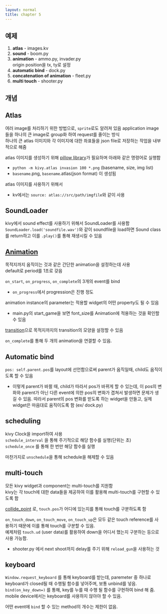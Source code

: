```yaml
---
layout: normal
title: chapter 5
---
```


## 예제

1. **atlas** - images.kv  
2. **sound** - boom.py
3. **animation** - ammo.py, invader.py  
  origin position을 tx, ty로 설정  
4. **automatic bind** - dock.py
5. **concatenation of animation** - fleet.py
6. **multi touch** - shooter.py
  
## 개념

## Atlas

여러 image를 처리하기 위한 방법으로, `sprite`로도 알려져 있음
application image들을 하나의 큰 image로 group화 하여 request를 줄이는 방식  
하나의 큰 atlas 이미지와 각 이미지에 대한 좌표들을 json file로 저장하는 작업을 내부적으로 해줌  

atlas 이미지를 생성하기 위해 [pillow library](http://python-pillow.github.io/)가 필요하며 아래와 같은 명령어로 실행함  
  * `python -m kivy.atlas invasion 100 *.png` (basename, size, img list)
  * `basename`.png, `basename`.atlas(json format) 이 생성됨

atlas 이미지를 사용하기 위해서
  * kv에서는 `source: atlas://src/path/imgfile`와 같이 사용

## SoundLoader

kivy에서 sound effect를 사용하기 위해서 SoundLoader를 사용함  
`SoundLoader.load('soundfile.wav')`와 같이 soundfile을 load하면 Sound class를 return하고 이를 `.play()`를 통해 재생시킬 수 있음

## [Animation](https://kivy.org/doc/stable/api-kivy.animation.html)

목적지까지 움직이는 것과 같은 간단한 animation을 설정하는데 사용  
default로 period를 1초로 갖음  

`on_start`, `on_progress`, `on_complete`의 3개의 event를 bind  
  * `on_progress`에서 progression은 진행 정도

animation instance의 parameter는 적용할 widget의 어떤 property도 될 수 있음
  *  main.py의 start_game을 보면 font_size를 Animation에 적용하는 것을 확인할 수 있음

[transition](https://kivy.org/doc/stable/api-kivy.animation.html#kivy.animation.AnimationTransition)으로 목적지까지의 transition의 모양을 설정할 수 있음  

`on_complete`를 통해 두 개의 animation을 연결할 수 있음.  

## Automatic bind

`pos: self.parent.pos`를 layout에 선언함으로써 parent가 움직일때, child도 움직이도록 할 수 있음  
  * 이렇게 parent가 바뀔 때, child가 따라서 pos가 바뀌게 할 수 있는데, 이 pos의 변화와 parent가 아닌 다른 event에 의한 pos의 변화가 겹쳐서 발생하면 문제가 생길 수 있음. 따라서 parent의 pos 변화를 받도록 하는 widget을 만들고, 실제 widget은 마음대로 움직이도록 함 (ex/ dock.py)

## scheduling

kivy Clock을 import하여 사용  
`schedule_interval` 을 통해 주기적으로 해당 함수를 실행(단위는 초)  
`schedule_once` 를 통해 한 번만 해당 함수를 실행  

마찬가지로 `unschedule`을 통해 schedule을 해제할 수 있음  

## multi-touch

모든 kivy widget과 component는 multi-touch를 지원함  
kivy는 각 touch에 대한 data들을 제공하여 이를 활용해 multi-touch를 구현할 수 있도록 함  

[collide_point](chapter03_summary.md/##Touch-event) 로, `touch.pos`가 어디에 있는지를 통해 touch를 구분하도록 함  

`on_touch_down`, `on_touch_move`, `on_touch_up`은 모두 같은 touch reference를 사용하기 때문에 이를 통해 touch를 구분할 수 있음.  
예제처럼 `touch.ud` (user data)를 활용하여 down을 어디서 했는지 구분하는 등으로 사용 가능함.

* shooter.py 에서 next shoot까지 delay를 주기 위해 `reload_gun`을 사용하는 것

## keyboard

`Window.request_keyboard` 를 통해 keyboard를 받는데, paremeter 중 하나로 keyboard가 closed될 때 수행될 함수를 넣어주며, 보통 unbind를 넣음.  
`bind(on_key_down=)` 를 통해, key를 누를 때 수행 될 함수를 구현하여 bind 해 줌.  
mobile device에서는 keyboard를 사용하지 않아야 할 수 있음.  

어떤 event에 `bind` 할 수 있는 method의 개수는 제한이 없음.